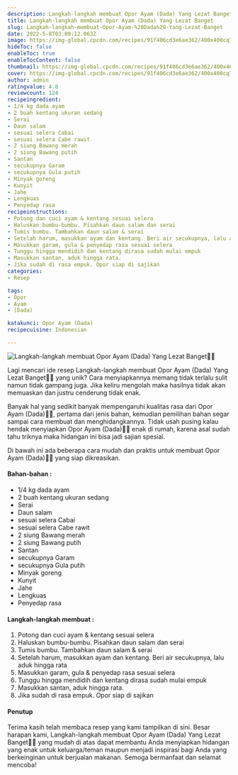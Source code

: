 ```yaml
---
description: Langkah-langkah membuat Opor Ayam (Dada) Yang Lezat Banget"
title: Langkah-langkah membuat Opor Ayam (Dada) Yang Lezat Banget
slug: Langkah-langkah-membuat-Opor-Ayam-%28Dada%29-Yang-Lezat-Banget
date: 2022-5-8T03:09:12.063Z
image: https://img-global.cpcdn.com/recipes/91f406cd3e6ae362/400x400cq70/photo.jpg
hideToc: false
enableToc: true
enableTocContent: false
thumbnail: https://img-global.cpcdn.com/recipes/91f406cd3e6ae362/400x400cq70/photo.jpg
cover: https://img-global.cpcdn.com/recipes/91f406cd3e6ae362/400x400cq70/photo.jpg
author: admin
ratingvalue: 4.8
reviewcount: 124
recipeingredient:
- 1/4 kg dada ayam
- 2 buah kentang ukuran sedang
- Serai
- Daun salam
- sesuai selera Cabai
- sesuai selera Cabe rawit
- 2 siung Bawang merah
- 2 siung Bawang putih
- Santan
- secukupnya Garam
- secukupnya Gula putih
- Minyak goreng
- Kunyit
- Jahe
- Lengkuas
- Penyedap rasa
recipeinstructions:
- Potong dan cuci ayam & kentang sesuai selera
- Haluskan bumbu-bumbu. Pisahkan daun salam dan serai
- Tumis bumbu. Tambahkan daun salam & serai
- Setelah harum, masukkan ayam dan kentang. Beri air secukupnya, lalu aduk hingga rata
- Masukkan garam, gula & penyedap rasa sesuai selera
- Tunggu hingga mendidih dan kentang dirasa sudah mulai empuk
- Masukkan santan, aduk hingga rata.
- Jika sudah di rasa empuk. Opor siap di sajikan
categories:
- Resep

tags:
- Opor
- Ayam
- (Dada)

katakunci: Opor Ayam (Dada)
recipecuisine: Indonesian

---
```


![Langkah-langkah membuat Opor Ayam (Dada) Yang Lezat Banget👩‍🍳](https://img-global.cpcdn.com/recipes/91f406cd3e6ae362/400x400cq70/photo.jpg)

Lagi mencari ide resep Langkah-langkah membuat Opor Ayam (Dada) Yang Lezat Banget👩‍🍳 yang unik? Cara menyiapkannya memang tidak terlalu sulit namun tidak gampang juga. Jika keliru mengolah maka hasilnya tidak akan memuaskan dan justru cenderung tidak enak.

Banyak hal yang sedikit banyak mempengaruhi kualitas rasa dari Opor Ayam (Dada)👩‍🍳, pertama dari jenis bahan, kemudian pemilihan bahan segar sampai cara membuat dan menghidangkannya. Tidak usah pusing kalau hendak menyiapkan Opor Ayam (Dada)👩‍🍳 enak di rumah, karena asal sudah tahu triknya maka hidangan ini bisa jadi sajian spesial.

Di bawah ini ada beberapa cara mudah dan praktis untuk membuat Opor Ayam (Dada)👩‍🍳 yang siap dikreasikan.

<!--inarticleads1-->

#### Bahan-bahan :

- 1/4 kg dada ayam
- 2 buah kentang ukuran sedang
- Serai
- Daun salam
- sesuai selera Cabai
- sesuai selera Cabe rawit
- 2 siung Bawang merah
- 2 siung Bawang putih
- Santan
- secukupnya Garam
- secukupnya Gula putih
- Minyak goreng
- Kunyit
- Jahe
- Lengkuas
- Penyedap rasa

<!--inarticleads2-->

#### Langkah-langkah membuat :

1. Potong dan cuci ayam & kentang sesuai selera
1. Haluskan bumbu-bumbu. Pisahkan daun salam dan serai
1. Tumis bumbu. Tambahkan daun salam & serai
1. Setelah harum, masukkan ayam dan kentang. Beri air secukupnya, lalu aduk hingga rata
1. Masukkan garam, gula & penyedap rasa sesuai selera
1. Tunggu hingga mendidih dan kentang dirasa sudah mulai empuk
1. Masukkan santan, aduk hingga rata.
1. Jika sudah di rasa empuk. Opor siap di sajikan

#### Penutup

Terima kasih telah membaca resep yang kami tampilkan di sini. Besar harapan kami, Langkah-langkah membuat Opor Ayam (Dada) Yang Lezat Banget👩‍🍳 yang mudah di atas dapat membantu Anda menyiapkan hidangan yang enak untuk keluarga/teman maupun menjadi inspirasi bagi Anda yang berkeinginan untuk berjualan makanan. Semoga bermanfaat dan selamat mencoba!